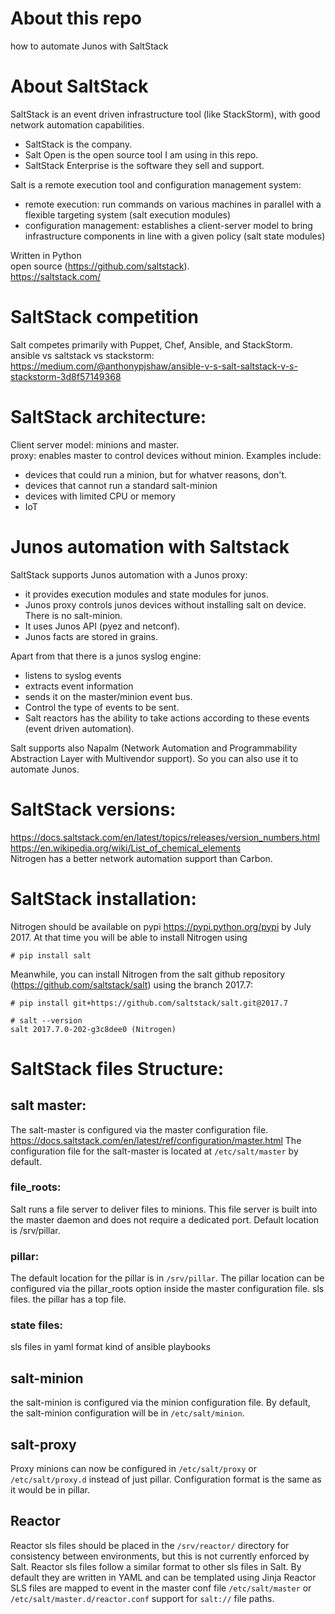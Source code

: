 # About this repo
how to automate Junos with SaltStack

# About SaltStack

SaltStack is an event driven infrastructure tool (like StackStorm), with good network automation capabilities.  
- SaltStack is the company.    
- Salt Open is the open source tool I am using in this repo.  
- SaltStack Enterprise is the software they sell and support.   

Salt is a remote execution tool and configuration management system: 
- remote execution:  run commands on various machines in parallel with a flexible targeting system (salt execution modules)
- configuration management: establishes a client-server model to bring infrastructure components in line with a given policy (salt state modules)

Written in Python  
open source (https://github.com/saltstack).   
https://saltstack.com/  

# SaltStack competition  
Salt competes primarily with Puppet, Chef, Ansible, and StackStorm.  
ansible vs saltstack vs stackstorm: https://medium.com/@anthonypjshaw/ansible-v-s-salt-saltstack-v-s-stackstorm-3d8f57149368  

# SaltStack architecture: 
Client server model: minions and master.  
proxy: enables master to control devices without minion. Examples include:  
- devices that could run a minion, but for whatver reasons, don't.
- devices that cannot run a standard salt-minion
- devices with limited CPU or memory
- IoT

# Junos automation with Saltstack

SaltStack supports Junos automation with a Junos proxy: 
- it provides execution modules and state modules for junos.  
- Junos proxy controls junos devices without installing salt on device. There is no salt-minion.  
- It uses Junos API (pyez and netconf).  
- Junos facts are stored in grains.  

Apart from that there is a junos syslog engine: 
 - listens to syslog events 
 - extracts event information 
 - sends it on the master/minion event bus.
 - Control the type of events to be sent.
 - Salt reactors has the ability to take actions according to these events (event driven automation).

Salt supports also Napalm (Network Automation and Programmability Abstraction Layer with Multivendor support). So you can also use it to automate Junos.  

# SaltStack versions: 
https://docs.saltstack.com/en/latest/topics/releases/version_numbers.html  
https://en.wikipedia.org/wiki/List_of_chemical_elements  
Nitrogen has a better network automation support than Carbon.   

# SaltStack installation: 
Nitrogen should be available on pypi https://pypi.python.org/pypi by July 2017. 
At that time you will be able to install Nitrogen using
```
# pip install salt
```
Meanwhile, you can install Nitrogen from the salt github repository (https://github.com/saltstack/salt) using the branch 2017.7:  
```
# pip install git+https://github.com/saltstack/salt.git@2017.7
```
```
# salt --version
salt 2017.7.0-202-g3c8dee0 (Nitrogen)
```

# SaltStack files Structure: 

## salt master: 

The salt-master is configured via the master configuration file. 
https://docs.saltstack.com/en/latest/ref/configuration/master.html
The configuration file for the salt-master is located at ```/etc/salt/master``` by default. 

### file_roots: 
Salt runs a file server to deliver files to minions. This file server is built into the master daemon and does not require a dedicated port.
Default location is /srv/pillar.

### pillar: 
The default location for the pillar is in ```/srv/pillar```.
The pillar location can be configured via the pillar_roots option inside the master configuration file. 
sls files. 
the pillar has a top file. 

### state files: 
sls files in yaml format
kind of ansible playbooks

## salt-minion
the salt-minion is configured via the minion configuration file.
By default, the salt-minion configuration will be in ```/etc/salt/minion```.

## salt-proxy
Proxy minions can now be configured in ```/etc/salt/proxy``` or ```/etc/salt/proxy.d``` instead of just pillar. 
Configuration format is the same as it would be in pillar.

## Reactor 
Reactor sls files should be placed in the ```/srv/reactor/``` directory for consistency between environments, but this is not currently enforced by Salt.
Reactor sls files follow a similar format to other sls files in Salt. By default they are written in YAML and can be templated using Jinja
Reactor SLS files are mapped to event in the master conf file ```/etc/salt/master``` or ```/etc/salt/master.d/reactor.conf```
support for ```salt://``` file paths.

